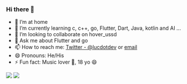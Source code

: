 ### Hi there 👋

- 🔭 I’m at home
- 🌱 I’m currently learning c, c++, go, Flutter, Dart, Java, kotlin and AI ... 
- 👯 I’m looking to collaborate on hover_ussd
- 💬 Ask me about Flutter and go
- 📫 How to reach me:  [Twitter - @lucdotdev](https://twitter.com/lucdotdev) or [email](<lucdotdev@gmail.com>)
- 😄 Pronouns: He/His
- ⚡ Fun fact: Music lover 🎸, 18 yo 😄

<img src="https://github-readme-stats.vercel.app/api?username=lucdotdev&count_private=true&show_icons=true"/>

<img src="https://github-readme-stats.vercel.app/api/top-langs/?username=lucdotdev"/>
